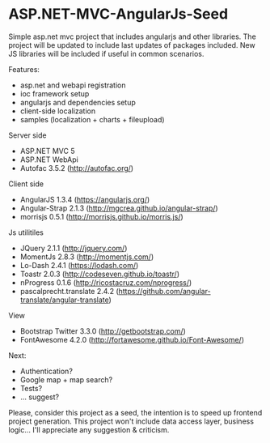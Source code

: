 ASP.NET-MVC-AngularJs-Seed
==========================

Simple asp.net mvc project that includes angularjs and other libraries.
The project will be updated to include last updates of packages included. New JS libraries will be included if useful in common scenarios.

Features:
 - asp.net and webapi registration
 - ioc framework setup
 - angularjs and dependencies setup
 - client-side localization
 - samples (localization + charts + fileupload)

Server side
 - ASP.NET MVC 5
 - ASP.NET WebApi
 - Autofac 3.5.2 (http://autofac.org/)

Client side
 - AngularJS 1.3.4 (https://angularjs.org/)
 - Angular-Strap 2.1.3 (http://mgcrea.github.io/angular-strap/)
 - morrisjs 0.5.1 (http://morrisjs.github.io/morris.js/)

Js utilitiles
 - JQuery 2.1.1 (http://jquery.com/)
 - MomentJs 2.8.3 (http://momentjs.com/)
 - Lo-Dash 2.4.1 (https://lodash.com/)
 - Toastr 2.0.3 (http://codeseven.github.io/toastr/)
 - nProgress 0.1.6 (http://ricostacruz.com/nprogress/)
 - pascalprecht.translate 2.4.2 (https://github.com/angular-translate/angular-translate)

View
 - Bootstrap Twitter 3.3.0 (http://getbootstrap.com/)
 - FontAwesome 4.2.0 (http://fortawesome.github.io/Font-Awesome/)

Next:
 - Authentication?
 - Google map + map search?
 - Tests?
 - ... suggest?

Please, consider this project as a seed, the intention is to speed up frontend project generation. This project won't include data access layer, business logic...
I'll appreciate any suggestion & criticism.
